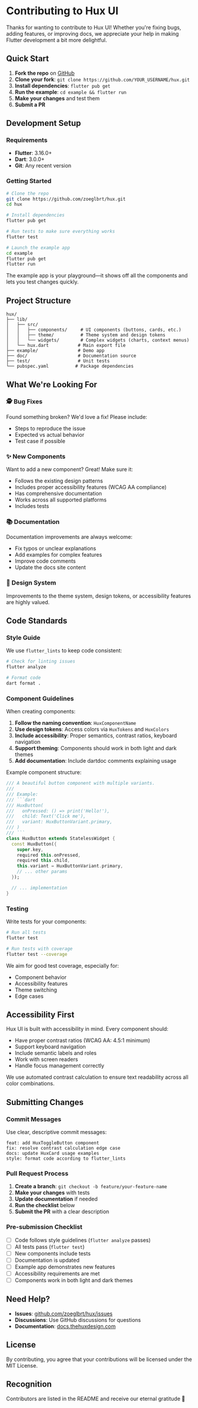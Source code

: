 # Contributing to Hux UI

Thanks for wanting to contribute to Hux UI! Whether you're fixing bugs, adding features, or improving docs, we appreciate your help in making Flutter development a bit more delightful.

## Quick Start

1. **Fork the repo** on [GitHub](https://github.com/zoeglbrt/hux)
2. **Clone your fork**: `git clone https://github.com/YOUR_USERNAME/hux.git`
3. **Install dependencies**: `flutter pub get`
4. **Run the example**: `cd example && flutter run`
5. **Make your changes** and test them
6. **Submit a PR**

## Development Setup

### Requirements

- **Flutter**: 3.16.0+ 
- **Dart**: 3.0.0+
- **Git**: Any recent version

### Getting Started

```bash
# Clone the repo
git clone https://github.com/zoeglbrt/hux.git
cd hux

# Install dependencies
flutter pub get

# Run tests to make sure everything works
flutter test

# Launch the example app
cd example
flutter pub get
flutter run
```

The example app is your playground—it shows off all the components and lets you test changes quickly.

## Project Structure

```
hux/
├── lib/
│   ├── src/
│   │   ├── components/     # UI components (buttons, cards, etc.)
│   │   ├── theme/          # Theme system and design tokens
│   │   └── widgets/        # Complex widgets (charts, context menus)
│   └── hux.dart           # Main export file
├── example/               # Demo app
├── doc/                   # Documentation source
├── test/                  # Unit tests
└── pubspec.yaml          # Package dependencies
```

## What We're Looking For

### 🕵️ Bug Fixes
Found something broken? We'd love a fix! Please include:
- Steps to reproduce the issue
- Expected vs actual behavior
- Test case if possible

### ✨ New Components
Want to add a new component? Great! Make sure it:
- Follows the existing design patterns
- Includes proper accessibility features (WCAG AA compliance)
- Has comprehensive documentation
- Works across all supported platforms
- Includes tests

### 📚 Documentation
Documentation improvements are always welcome:
- Fix typos or unclear explanations
- Add examples for complex features
- Improve code comments
- Update the docs site content

### 🎨 Design System
Improvements to the theme system, design tokens, or accessibility features are highly valued.

## Code Standards

### Style Guide

We use `flutter_lints` to keep code consistent:

```bash
# Check for linting issues
flutter analyze

# Format code
dart format .
```

### Component Guidelines

When creating components:

1. **Follow the naming convention**: `HuxComponentName`
2. **Use design tokens**: Access colors via `HuxTokens` and `HuxColors`
3. **Include accessibility**: Proper semantics, contrast ratios, keyboard navigation
4. **Support theming**: Components should work in both light and dark themes
5. **Add documentation**: Include dartdoc comments explaining usage

Example component structure:

```dart
/// A beautiful button component with multiple variants.
///
/// Example:
/// ```dart
/// HuxButton(
///   onPressed: () => print('Hello!'),
///   child: Text('Click me'),
///   variant: HuxButtonVariant.primary,
/// )
/// ```
class HuxButton extends StatelessWidget {
  const HuxButton({
    super.key,
    required this.onPressed,
    required this.child,
    this.variant = HuxButtonVariant.primary,
    // ... other params
  });

  // ... implementation
}
```

### Testing

Write tests for your components:

```bash
# Run all tests
flutter test

# Run tests with coverage
flutter test --coverage
```

We aim for good test coverage, especially for:
- Component behavior
- Accessibility features
- Theme switching
- Edge cases

## Accessibility First

Hux UI is built with accessibility in mind. Every component should:

- Have proper contrast ratios (WCAG AA: 4.5:1 minimum)
- Support keyboard navigation
- Include semantic labels and roles
- Work with screen readers
- Handle focus management correctly

We use automated contrast calculation to ensure text readability across all color combinations.

## Submitting Changes

### Commit Messages

Use clear, descriptive commit messages:

```
feat: add HuxToggleButton component
fix: resolve contrast calculation edge case  
docs: update HuxCard usage examples
style: format code according to flutter_lints
```

### Pull Request Process

1. **Create a branch**: `git checkout -b feature/your-feature-name`
2. **Make your changes** with tests
3. **Update documentation** if needed
4. **Run the checklist** below
5. **Submit the PR** with a clear description

### Pre-submission Checklist

- [ ] Code follows style guidelines (`flutter analyze` passes)
- [ ] All tests pass (`flutter test`)
- [ ] New components include tests
- [ ] Documentation is updated
- [ ] Example app demonstrates new features
- [ ] Accessibility requirements are met
- [ ] Components work in both light and dark themes

## Need Help?

- **Issues**: [github.com/zoeglbrt/hux/issues](https://github.com/zoeglbrt/hux/issues)
- **Discussions**: Use GitHub discussions for questions
- **Documentation**: [docs.thehuxdesign.com](https://docs.thehuxdesign.com)

## License

By contributing, you agree that your contributions will be licensed under the MIT License.

## Recognition

Contributors are listed in the README and receive our eternal gratitude 🫶
